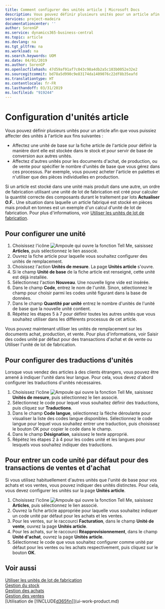 ```yaml
---
title: Comment configurer des unités article | Microsoft Docs
description: Vous pouvez définir plusieurs unités pour un article afin de pouvoir affecter des unités à l'article.
services: project-madeira
documentationcenter: ''
author: SorenGP
ms.service: dynamics365-business-central
ms.topic: article
ms.devlang: na
ms.tgt_pltfrm: na
ms.workload: na
ms.search.keywords: UOM
ms.date: 04/01/2019
ms.author: SorenGP
ms.openlocfilehash: 47d59af91af7c043c98a4db2a5c103b0052e32e2
ms.sourcegitcommit: bd78a5d990c9e83174da1409076c22df8b35eafd
ms.translationtype: HT
ms.contentlocale: fr-FR
ms.lasthandoff: 03/31/2019
ms.locfileid: "919244"
---
```

# <a name="set-up-item-units-of-measure"></a>Configuration d'unités article
Vous pouvez définir plusieurs unités pour un article afin que vous puissiez affecter des unités à l'article aux fins suivantes :

- Affectez une unité de base sur la fiche article de l'article pour définir la manière dont elle est stockée dans le stock et pour servir de base de conversion aux autres unités.
- Affectez d'autres unités pour les documents d'achat, de production, ou de vente pour spécifier le nombre d'unités de base que vous gérez dans ces processus. Par exemple, vous pouvez acheter l'article en palettes et n'utiliser que des pièces individuelles en production.

Si un article est stocké dans une unité mais produit dans une autre, un ordre de fabrication utilisant une unité de lot de fabrication est créé pour calculer la quantité correcte des composants durant le traitement par lots **Actualiser O.F.**. Une situation dans laquelle un article fabriqué est stocké en pièces mais produit en tonnes est un exemple d'un calcul d'unité de lot de fabrication. Pour plus d'informations, voir [Utiliser les unités de lot de fabrication](production-how-to-use-the-manufacturing-batch-unit-of-measure.md).

## <a name="to-set-up-a-unit-of-measure"></a>Pour configurer une unité
1. Choisissez l'icône ![Ampoule qui ouvre la fonction Tell Me](media/ui-search/search_small.png "Dites-moi ce que vous voulez faire"), saisissez **Articles**, puis sélectionnez le lien associé.
2. Ouvrez la fiche article pour laquelle vous souhaitez configurer des unités de remplacement.
3. Choisissez l'action **Unités de mesure**. La page **Unités article** s'ouvre.
4. Si le champ **Unité de base** de la fiche article est renseigné, cette unité est déjà installée.
5. Sélectionnez l'action **Nouveau**. Une nouvelle ligne vide est insérée.
6. Dans le champ **Code**, entrez le nom de l'unité. Sinon, sélectionnez le champ pour choisir parmi les codes unité figurant dans la base de données.
7. Dans le champ **Quantité par unité** entrez le nombre d'unités de l'unité de base que la nouvelle unité contient.
8. Répétez les étapes 5 à 7 pour définir toutes les autres unités que vous souhaitez utiliser dans les différents processus de cet article.

Vous pouvez maintenant utiliser les unités de remplacement sur les documents achat, production, et vente. Pour plus d'informations, voir Saisir des codes unité par défaut pour des transactions d'achat et de vente ou Utiliser l'unité de lot de fabrication.

## <a name="to-set-up-unit-of-measure-translations"></a>Pour configurer des traductions d'unités
Lorsque vous vendez des articles à des clients étrangers, vous pouvez être amené à indiquer l'unité dans leur langue. Pour cela, vous devez d'abord configurer les traductions d'unités nécessaires.

1. Choisissez l'icône ![Ampoule qui ouvre la fonction Tell Me](media/ui-search/search_small.png "Dites-moi ce que vous voulez faire"), saisissez **Unités de mesure**, puis sélectionnez le lien associé.
2. Sélectionnez le code pour lequel vous souhaitez définir des traductions, puis cliquez sur **Traductions**.
3. Dans le champ **Code langue**, sélectionnez la flèche déroulante pour visualiser la liste des codes langue disponibles. Sélectionnez le code langue pour lequel vous souhaitez entrer une traduction, puis choisissez le bouton OK pour copier le code dans le champ.
4. Dans le champ **Désignation**, saisissez le texte approprié.
5. Répétez les étapes 2 à 4 pour les codes unité et les langues pour lesquels vous souhaitez indiquer des traductions.

## <a name="to-enter-a-default-unit-of-measure-code-for-sales-and-purchasing-transactions"></a>Pour entrer un code unité par défaut pour des transactions de ventes et d'achat
Si vous utilisez habituellement d'autres unités que l'unité de base pour vos achats et vos ventes, vous pouvez indiquer des unités distinctes. Pour cela, vous devez configurer les unités sur la page **Unités article**.

1. Choisissez l'icône ![Ampoule qui ouvre la fonction Tell Me](media/ui-search/search_small.png "Dites-moi ce que vous voulez faire"), saisissez **Articles**, puis sélectionnez le lien associé.
2. Ouvrez la fiche article appropriée pour laquelle vous souhaitez indiquer un code unité par défaut pour les achats et les ventes.
3. Pour les ventes, sur le raccourci **Facturation**, dans le champ **Unité de vente**, ouvrez la page **Unités article**.
4. Pour les achats, sur le raccourci **Réapprovisionnement**, dans le champ **Unité d'achat**, ouvrez la page **Unités article**.
5. Sélectionnez le code que vous souhaitez configurer comme unité par défaut pour les ventes ou les achats respectivement, puis cliquez sur le bouton **OK**.

## <a name="see-also"></a>Voir aussi
[Utiliser les unités de lot de fabrication](production-how-to-use-the-manufacturing-batch-unit-of-measure.md)  
[Gestion du stock](inventory-manage-inventory.md)  
[Gestion des achats](purchasing-manage-purchasing.md)  
[Gestion des ventes](sales-manage-sales.md)    
[Utilisation de [!INCLUDE[d365fin](includes/d365fin_md.md)]](ui-work-product.md)
